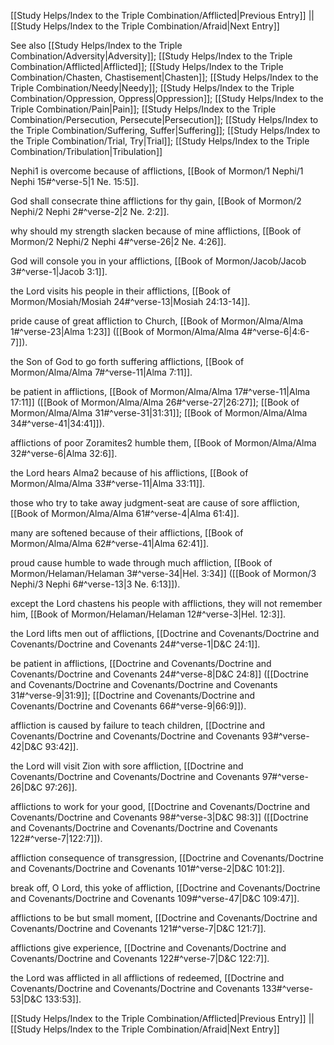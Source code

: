 [[Study Helps/Index to the Triple Combination/Afflicted|Previous Entry]]  ||  [[Study Helps/Index to the Triple Combination/Afraid|Next Entry]]

 See also [[Study Helps/Index to the Triple Combination/Adversity|Adversity]]; [[Study Helps/Index to the Triple Combination/Afflicted|Afflicted]]; [[Study Helps/Index to the Triple Combination/Chasten, Chastisement|Chasten]]; [[Study Helps/Index to the Triple Combination/Needy|Needy]]; [[Study Helps/Index to the Triple Combination/Oppression, Oppress|Oppression]]; [[Study Helps/Index to the Triple Combination/Pain|Pain]]; [[Study Helps/Index to the Triple Combination/Persecution, Persecute|Persecution]]; [[Study Helps/Index to the Triple Combination/Suffering, Suffer|Suffering]]; [[Study Helps/Index to the Triple Combination/Trial, Try|Trial]]; [[Study Helps/Index to the Triple Combination/Tribulation|Tribulation]]

 Nephi1 is overcome because of afflictions, [[Book of Mormon/1 Nephi/1 Nephi 15#^verse-5|1 Ne. 15:5]].

 God shall consecrate thine afflictions for thy gain, [[Book of Mormon/2 Nephi/2 Nephi 2#^verse-2|2 Ne. 2:2]].

 why should my strength slacken because of mine afflictions, [[Book of Mormon/2 Nephi/2 Nephi 4#^verse-26|2 Ne. 4:26]].

 God will console you in your afflictions, [[Book of Mormon/Jacob/Jacob 3#^verse-1|Jacob 3:1]].

 the Lord visits his people in their afflictions, [[Book of Mormon/Mosiah/Mosiah 24#^verse-13|Mosiah 24:13-14]].

 pride cause of great affliction to Church, [[Book of Mormon/Alma/Alma 1#^verse-23|Alma 1:23]] ([[Book of Mormon/Alma/Alma 4#^verse-6|4:6-7]]).

 the Son of God to go forth suffering afflictions, [[Book of Mormon/Alma/Alma 7#^verse-11|Alma 7:11]].

 be patient in afflictions, [[Book of Mormon/Alma/Alma 17#^verse-11|Alma 17:11]] ([[Book of Mormon/Alma/Alma 26#^verse-27|26:27]]; [[Book of Mormon/Alma/Alma 31#^verse-31|31:31]]; [[Book of Mormon/Alma/Alma 34#^verse-41|34:41]]).

 afflictions of poor Zoramites2 humble them, [[Book of Mormon/Alma/Alma 32#^verse-6|Alma 32:6]].

 the Lord hears Alma2 because of his afflictions, [[Book of Mormon/Alma/Alma 33#^verse-11|Alma 33:11]].

 those who try to take away judgment-seat are cause of sore affliction, [[Book of Mormon/Alma/Alma 61#^verse-4|Alma 61:4]].

 many are softened because of their afflictions, [[Book of Mormon/Alma/Alma 62#^verse-41|Alma 62:41]].

 proud cause humble to wade through much affliction, [[Book of Mormon/Helaman/Helaman 3#^verse-34|Hel. 3:34]] ([[Book of Mormon/3 Nephi/3 Nephi 6#^verse-13|3 Ne. 6:13]]).

 except the Lord chastens his people with afflictions, they will not remember him, [[Book of Mormon/Helaman/Helaman 12#^verse-3|Hel. 12:3]].

 the Lord lifts men out of afflictions, [[Doctrine and Covenants/Doctrine and Covenants/Doctrine and Covenants 24#^verse-1|D&C 24:1]].

 be patient in afflictions, [[Doctrine and Covenants/Doctrine and Covenants/Doctrine and Covenants 24#^verse-8|D&C 24:8]] ([[Doctrine and Covenants/Doctrine and Covenants/Doctrine and Covenants 31#^verse-9|31:9]]; [[Doctrine and Covenants/Doctrine and Covenants/Doctrine and Covenants 66#^verse-9|66:9]]).

 affliction is caused by failure to teach children, [[Doctrine and Covenants/Doctrine and Covenants/Doctrine and Covenants 93#^verse-42|D&C 93:42]].

 the Lord will visit Zion with sore affliction, [[Doctrine and Covenants/Doctrine and Covenants/Doctrine and Covenants 97#^verse-26|D&C 97:26]].

 afflictions to work for your good, [[Doctrine and Covenants/Doctrine and Covenants/Doctrine and Covenants 98#^verse-3|D&C 98:3]] ([[Doctrine and Covenants/Doctrine and Covenants/Doctrine and Covenants 122#^verse-7|122:7]]).

 affliction consequence of transgression, [[Doctrine and Covenants/Doctrine and Covenants/Doctrine and Covenants 101#^verse-2|D&C 101:2]].

 break off, O Lord, this yoke of affliction, [[Doctrine and Covenants/Doctrine and Covenants/Doctrine and Covenants 109#^verse-47|D&C 109:47]].

 afflictions to be but small moment, [[Doctrine and Covenants/Doctrine and Covenants/Doctrine and Covenants 121#^verse-7|D&C 121:7]].

 afflictions give experience, [[Doctrine and Covenants/Doctrine and Covenants/Doctrine and Covenants 122#^verse-7|D&C 122:7]].

 the Lord was afflicted in all afflictions of redeemed, [[Doctrine and Covenants/Doctrine and Covenants/Doctrine and Covenants 133#^verse-53|D&C 133:53]].

[[Study Helps/Index to the Triple Combination/Afflicted|Previous Entry]]  ||  [[Study Helps/Index to the Triple Combination/Afraid|Next Entry]]